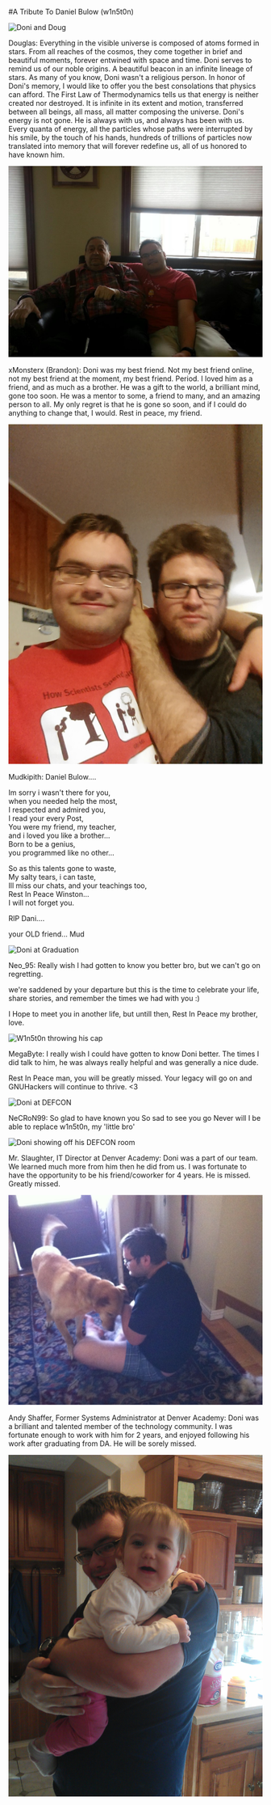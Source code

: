 #A Tribute To Daniel Bulow (w1n5t0n)

![Doni and Doug](img/w1n5t0n_and_doug.jpg)

Douglas: Everything in the visible universe is composed of atoms formed in stars. From all reaches of the cosmos, they come together in brief and beautiful moments, forever entwined with space and time. Doni serves to remind us of our noble origins. A beautiful beacon in an infinite lineage of stars.
As many of you know, Doni wasn't a religious person. In honor of Doni's memory, I would like to offer you the best consolations that physics can afford. The First Law of Thermodynamics tells us that energy is neither created nor destroyed. It is infinite in its extent and motion, transferred between all beings, all mass, all matter composing the universe. Doni's energy is not gone. He is always with us, and always has been with us. Every quanta of energy, all the particles whose paths were interrupted by his smile, by the touch of his hands, hundreds of trillions of particles now translated into memory that will forever redefine us, all of us honored to have known him.

![Doni and his Grandfather](img/grandpa_and_doni.jpg)

xMonsterx (Brandon): Doni was my best friend. Not my best friend online, not my best friend at the moment, my best friend. Period. I loved him as a friend, and as much as a brother. He was a gift to the world, a brilliant mind, gone too soon. He was a mentor to some, a friend to many, and an amazing person to all. My only regret is that he is gone so soon, and if I could do anything to change that, I would. Rest in peace, my friend.

![Doni and Tyler](img/tyler_and_doni.jpg)

Mudkipith: Daniel Bulow....

Im sorry i wasn't there for you,  
when you needed help the most,  
I respected and admired you,  
I read your every Post,  
You were my friend, my teacher,  
and i loved you like a brother...  
Born to be a genius,  
you programmed like no other...  

So as this talents gone to waste,  
My salty tears, i can taste,  
Ill miss our chats, and your teachings too,   
Rest In Peace Winston...  
I will not forget you.  

RIP Dani....

your OLD friend...
Mud

![Doni at Graduation](img/w1n5t0n_grad_1.jpg)

Neo_95: Really wish I had gotten to know you better bro, but we can't go on regretting.

we're saddened by your departure but this is the time to celebrate your life, share
stories, and remember the times we had with you :)

I Hope to meet you in another life, but untill then, Rest In Peace my brother, love.

![W1n5t0n throwing his cap](img/w1n5t0n_grad_2.jpg)

MegaByte: I really wish I could have gotten to know Doni better. The times I did talk to him, he was always really helpful and was generally a nice dude.

Rest In Peace man, you will be greatly missed. Your legacy will go on and GNUHackers will continue to thrive. <3

![Doni at DEFCON](img/doni_at_defcon_1.jpg)

NeCRoN99: So glad to have known you
So sad to see you go
Never will I be able to replace
w1n5t0n, my 'little bro'

![Doni showing off his DEFCON room](img/doni_at_defcon_room.jpg)

Mr. Slaughter, IT Director at Denver Academy: Doni was a part of our team. We learned much more from him then he did from us. I was fortunate to have the opportunity to be his friend/coworker for 4 years. He is missed. Greatly missed.

![Daniel and Rusty](img/w1n5t0n_and_Rusty_3.jpg)

Andy Shaffer, Former Systems Administrator at Denver Academy: Doni was a brilliant and talented member of the technology community. I was fortunate enough to work with him for 2 years, and enjoyed following his work after graduating from DA. He will be sorely missed.

![Doni and Meira](img/doni_and_meira.jpg)